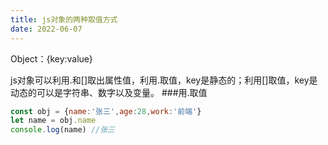 ```yaml
---
title: js对象的两种取值方式
date: 2022-06-07
---
```

Object：{key:value}

js对象可以利用.和[]取出属性值，利用.取值，key是静态的；利用[]取值，key是动态的可以是字符串、数字以及变量。
###用.取值
```js
const obj = {name:'张三',age:28,work:'前端'}
let name = obj.name
console.log(name) //张三
```